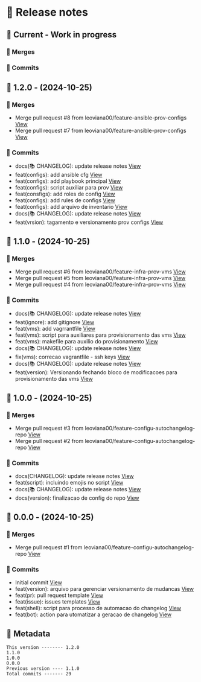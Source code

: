 # 🎁 Release notes

## 🚧 Current - Work in progress
### 🔀 Merges

### 🚀 Commits



## 🔖 1.2.0 - (2024-10-25)
### 🔀 Merges
*  Merge pull request #8 from leoviana00/feature-ansible-prov-configs [View](https://github.com/leoviana00/dio-dp-ansible-vagrant-clusterSwarm/commits/d22aeaec650df5358fbc583710b1e3f739d43623)
*  Merge pull request #7 from leoviana00/feature-ansible-prov-configs [View](https://github.com/leoviana00/dio-dp-ansible-vagrant-clusterSwarm/commits/7e60dd0dbcc1f7ed0770390caa21a99da7d58629)
### 🚀 Commits
*  docs(📚 CHANGELOG): update release notes [View](https://github.com/leoviana00/dio-dp-ansible-vagrant-clusterSwarm/commits/4440e48449cb42b873a74bc7c6932789c0afdf1e)
*  feat(configs): add ansible cfg [View](https://github.com/leoviana00/dio-dp-ansible-vagrant-clusterSwarm/commits/6515fb831eec4fdf5917f365001b9fd3efbf73e7)
*  feat(configs): add playbook principal [View](https://github.com/leoviana00/dio-dp-ansible-vagrant-clusterSwarm/commits/5703a5087612d9d359283874abd1bfe45aadaa3e)
*  feat(configs): script auxiliar para prov [View](https://github.com/leoviana00/dio-dp-ansible-vagrant-clusterSwarm/commits/f0f43a37db189f3d5a99aca195a66f3400fd37c1)
*  feat(consfigs): add roles de config [View](https://github.com/leoviana00/dio-dp-ansible-vagrant-clusterSwarm/commits/aff14bff383332f71fba14cbd65e8a849aba4fb8)
*  feat(configs): add rules de configs [View](https://github.com/leoviana00/dio-dp-ansible-vagrant-clusterSwarm/commits/ccd6cce9bea172df177444520df96e378199fd3c)
*  feat(configs): add arquivo de inventario [View](https://github.com/leoviana00/dio-dp-ansible-vagrant-clusterSwarm/commits/b5dc33fc1cca674b79ed6fc8013172fb5344dbaf)
*  docs(📚 CHANGELOG): update release notes [View](https://github.com/leoviana00/dio-dp-ansible-vagrant-clusterSwarm/commits/b3207a62228904d8de1ab1819a0439e1c6c806e3)
*  feat(vrsion): tagamento e versionamento prov configs [View](https://github.com/leoviana00/dio-dp-ansible-vagrant-clusterSwarm/commits/ae4b77fe0084f42e39dcc325aee6886ea45bd2f0)



## 🔖 1.1.0 - (2024-10-25)
### 🔀 Merges
*  Merge pull request #6 from leoviana00/feature-infra-prov-vms [View](https://github.com/leoviana00/dio-dp-ansible-vagrant-clusterSwarm/commits/efc582ecccaf0db18d2019358eb4592c0d667459)
*  Merge pull request #5 from leoviana00/feature-infra-prov-vms [View](https://github.com/leoviana00/dio-dp-ansible-vagrant-clusterSwarm/commits/badf867abdcf4172aa3849edb9b0d8c58e3593d6)
*  Merge pull request #4 from leoviana00/feature-infra-prov-vms [View](https://github.com/leoviana00/dio-dp-ansible-vagrant-clusterSwarm/commits/81e8e520d0ead1274c9e270dffcc6e68ebb5934e)
### 🚀 Commits
*  docs(📚 CHANGELOG): update release notes [View](https://github.com/leoviana00/dio-dp-ansible-vagrant-clusterSwarm/commits/ee203bc26aaa47b774110abee5eee7527a5abb52)
*  feat(ignore): add gitignore [View](https://github.com/leoviana00/dio-dp-ansible-vagrant-clusterSwarm/commits/26008844e651492d49ee75cdbe30303ae25c09a9)
*  feat(vms): add vagrrantfile [View](https://github.com/leoviana00/dio-dp-ansible-vagrant-clusterSwarm/commits/ccaf8b612eba366de13cce06b96ffceb739a7c62)
*  feat(vms): script para auxiliares para provisionamento das vms [View](https://github.com/leoviana00/dio-dp-ansible-vagrant-clusterSwarm/commits/caf1d7dded91e1fdaa4276a872994ff068667024)
*  feat(vms): makefile para auxilio do provisionamento [View](https://github.com/leoviana00/dio-dp-ansible-vagrant-clusterSwarm/commits/1f0d0d6d51fc15001bfbc907a397a1f9b1d93d61)
*  docs(📚 CHANGELOG): update release notes [View](https://github.com/leoviana00/dio-dp-ansible-vagrant-clusterSwarm/commits/4d145b8bc7e9c0dcc2b091fe0151f3f9f7db46ab)
*  fix(vms): correcao vagrantfile - ssh keys [View](https://github.com/leoviana00/dio-dp-ansible-vagrant-clusterSwarm/commits/347d0b631da59074feb99a8421a8e1e7358e42cf)
*  docs(📚 CHANGELOG): update release notes [View](https://github.com/leoviana00/dio-dp-ansible-vagrant-clusterSwarm/commits/900f4aade1b95a4787e91baae0f10379c1fe2a7f)
*  feat(version): Versionando  fechando bloco de modificacoes para provisionamento das vms [View](https://github.com/leoviana00/dio-dp-ansible-vagrant-clusterSwarm/commits/c84ea3ba4bd0fd4a78895cbe2c2f10ef29978846)



## 🔖 1.0.0 - (2024-10-25)
### 🔀 Merges
*  Merge pull request #3 from leoviana00/feature-configu-autochangelog-repo [View](https://github.com/leoviana00/dio-dp-ansible-vagrant-clusterSwarm/commits/8a475d75b1f5ce7e12c68fdd038c5a957d000607)
*  Merge pull request #2 from leoviana00/feature-configu-autochangelog-repo [View](https://github.com/leoviana00/dio-dp-ansible-vagrant-clusterSwarm/commits/ece079f1a07a12db2ffa3a1cbd70233a70f1ba7e)
### 🚀 Commits
*  docs(CHANGELOG): update release notes [View](https://github.com/leoviana00/dio-dp-ansible-vagrant-clusterSwarm/commits/0a7be2d8ae416265d47cad6b6ff52c21b5f6c70e)
*  feat(script): incluindo emojis no script [View](https://github.com/leoviana00/dio-dp-ansible-vagrant-clusterSwarm/commits/6064dd4279ba7d85ad15f02db95a9ba1a30c8a82)
*  docs(📚 CHANGELOG): update release notes [View](https://github.com/leoviana00/dio-dp-ansible-vagrant-clusterSwarm/commits/548d2518ff46233130bdc0c2ce0dd42995a797cd)
*  docs(version): finalizacao de config do repo [View](https://github.com/leoviana00/dio-dp-ansible-vagrant-clusterSwarm/commits/9d11750e88405f78e6e41fd923086cdcab9c1b95)



## 🔖 0.0.0 - (2024-10-25)
### 🔀 Merges
*  Merge pull request #1 from leoviana00/feature-configu-autochangelog-repo [View](https://github.com/leoviana00/dio-dp-ansible-vagrant-clusterSwarm/commits/cfde02169bef92de3dd9602bbe9880d9ea945dfc)
### 🚀 Commits
*  Initial commit [View](https://github.com/leoviana00/dio-dp-ansible-vagrant-clusterSwarm/commits/ddc6af6fe2864cd188e96240fb032a3dfb43bce9)
*  feat(version): arquivo para gerenciar versionamento de mudancas [View](https://github.com/leoviana00/dio-dp-ansible-vagrant-clusterSwarm/commits/a6e43b08e0dbdf6a33e5ac2a0c7cd14625c1bec5)
*  feat(pr): pull request template [View](https://github.com/leoviana00/dio-dp-ansible-vagrant-clusterSwarm/commits/66d590507709a69dee4ea9e09f69e7458c44fd1d)
*  feat(issue): issues templates [View](https://github.com/leoviana00/dio-dp-ansible-vagrant-clusterSwarm/commits/45aada816298997cf209a3fc160550925151392c)
*  feat(shell): script para processo de automacao do changelog [View](https://github.com/leoviana00/dio-dp-ansible-vagrant-clusterSwarm/commits/8c110463154cdcb74827ec646eb638ad645b0ed6)
*  feat(bot): action para utomatizar a geracao de changelog [View](https://github.com/leoviana00/dio-dp-ansible-vagrant-clusterSwarm/commits/8419fe8e17f1a4a6b2f2a2f63a46b520b681a521)
## 📝 Metadata
```
This version -------- 1.2.0
1.1.0
1.0.0
0.0.0
Previous version ---- 1.1.0
Total commits ------- 29
```
